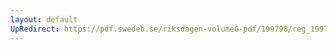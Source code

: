 ```yaml
---
layout: default
UpRedirect: https://pdf.swedeb.se/riksdagen-volumeG-pdf/199798/reg_199798/reg_199798_0371.pdf
---
```

